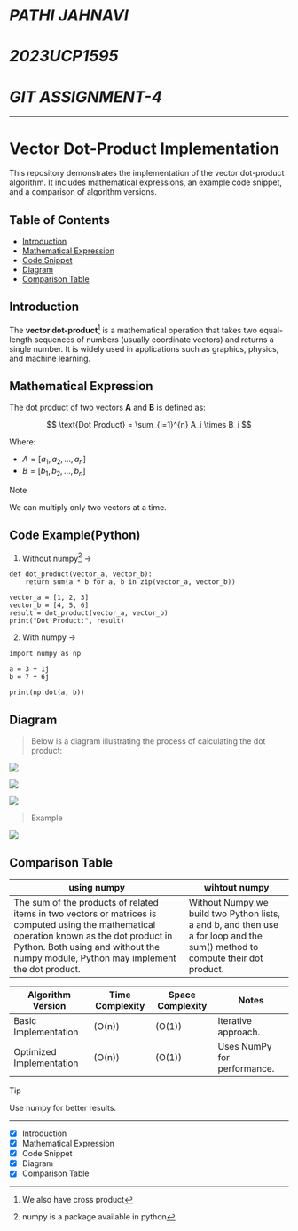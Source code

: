 # *PATHI JAHNAVI*
# *2023UCP1595*
# *GIT ASSIGNMENT-4*

---

# Vector Dot-Product Implementation

This repository demonstrates the implementation of the vector dot-product algorithm. It includes mathematical expressions, an example code snippet, and a comparison of algorithm versions.



## Table of Contents
- [Introduction](#introduction)
- [Mathematical Expression](#mathematical-expression)
- [Code Snippet](#code-snippet)
- [Diagram](#diagram)
- [Comparison Table](#comparison-table)



## Introduction

The **vector dot-product**[^1] is a mathematical operation that takes two equal-length sequences of numbers (usually coordinate vectors) and returns a single number. It is widely used in applications such as graphics, physics, and machine learning.



## Mathematical Expression

The dot product of two vectors **A** and **B** is defined as:

$$
\text{Dot Product} = \sum_{i=1}^{n} A_i \times B_i
$$

Where:

- $A = [a_1, a_2, \dots, a_n]$
- $B = [b_1, b_2, \dots, b_n]$

> [!NOTE]
> We can multiply only two vectors at a time.


## Code Example(Python)
1. Without numpy[^2] ->

```
def dot_product(vector_a, vector_b):
    return sum(a * b for a, b in zip(vector_a, vector_b))

vector_a = [1, 2, 3]
vector_b = [4, 5, 6]
result = dot_product(vector_a, vector_b)
print("Dot Product:", result)
```

2. With numpy ->

```
import numpy as np
 
a = 3 + 1j
b = 7 + 6j
 
print(np.dot(a, b))
```

## Diagram

> Below is a diagram illustrating the process of calculating the dot product:

![](https://www.geeksforgeeks.org/wp-content/ql-cache/quicklatex.com-09b8cd354f24a03b37937193ada781b5_l3.svg)

![](https://www.geeksforgeeks.org/wp-content/ql-cache/quicklatex.com-744b63e8b12f771a424e7b392e7823ec_l3.svg)

![](https://www.geeksforgeeks.org/wp-content/ql-cache/quicklatex.com-f17cd27814e5e0debb8fc6dc5a034212_l3.svg)

> Example

![](https://www.geeksforgeeks.org/wp-content/ql-cache/quicklatex.com-a98a9faf3d30c6ccf595025c7835288f_l3.svg)

## Comparison Table

| using numpy | wihtout numpy |
| ----------- | ------------- |
| The sum of the products of related items in two vectors or matrices is computed using the mathematical operation known as the dot product in Python. Both using and without the numpy module, Python may implement the dot product.| Without Numpy we build two Python lists, a and b, and then use a for loop and the sum() method to compute their dot product.|

| Algorithm Version       | Time Complexity | Space Complexity | Notes                       |
|--------------------------|-----------------|------------------|-----------------------------|
| Basic Implementation     | \(O(n)\)      | \(O(1)\)       | Iterative approach.         |
| Optimized Implementation | \(O(n)\)      | \(O(1)\)       | Uses NumPy for performance. |


> [!TIP]
> Use numpy for better results.

---

- [x] Introduction
- [x] Mathematical Expression
- [x] Code Snippet
- [x] Diagram
- [x] Comparison Table

[^1]: We also have cross product
[^2]: numpy is a package available in python
